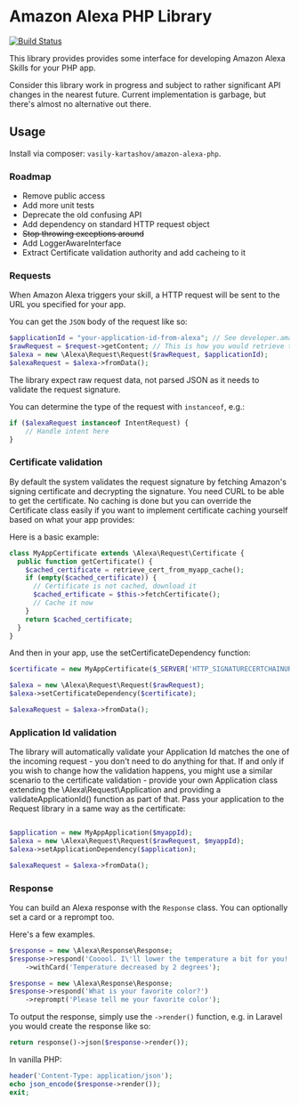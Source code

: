 # Amazon Alexa PHP Library

[![Build Status](https://travis-ci.org/vasily-kartashov/amazon-alexa-php.svg?branch=master)](https://travis-ci.org/vasily-kartashov/amazon-alexa-php)

This library provides provides some interface for developing Amazon Alexa Skills for your PHP app.

Consider this library work in progress and subject to rather significant API changes in the nearest future. Current implementation is garbage, but there's almost no alternative out there.

## Usage 

Install via composer: `vasily-kartashov/amazon-alexa-php`.

### Roadmap

- Remove public access
- Add more unit tests
- Deprecate the old confusing API
- Add dependency on standard HTTP request object
- ~~Stop throwing exceptions around~~
- Add LoggerAwareInterface
- Extract Certificate validation authority and add cacheing to it


### Requests
When Amazon Alexa triggers your skill, a HTTP request will be sent to the URL you specified for your app.

You can get the `JSON` body of the request like so:
```php
$applicationId = "your-application-id-from-alexa"; // See developer.amazon.com and your Application. Will start with "amzn1.echo-sdk-ams.app."
$rawRequest = $request->getContent; // This is how you would retrieve this with Laravel or Symfony 2.
$alexa = new \Alexa\Request\Request($rawRequest, $applicationId);
$alexaRequest = $alexa->fromData();
```

The library expect raw request data, not parsed JSON as it needs to validate the request signature.

You can determine the type of the request with `instanceof`, e.g.:
```php
if ($alexaRequest instanceof IntentRequest) {
	// Handle intent here
}
```

### Certificate validation
By default the system validates the request signature by fetching Amazon's signing certificate and decrypting the signature. You need CURL to be able to get the certificate. No caching is done but you can override the Certificate class easily if you want to implement certificate caching yourself based on what your app provides:

Here is a basic example:
```php
class MyAppCertificate extends \Alexa\Request\Certificate {
  public function getCertificate() {
    $cached_certificate = retrieve_cert_from_myapp_cache();
    if (empty($cached_certificate)) {
      // Certificate is not cached, download it
      $cached_ertificate = $this->fetchCertificate();
      // Cache it now
    }
    return $cached_certificate;
  }
}
```

And then in your app, use the setCertificateDependency function:

```php
$certificate = new MyAppCertificate($_SERVER['HTTP_SIGNATURECERTCHAINURL'], $_SERVER['HTTP_SIGNATURE']);

$alexa = new \Alexa\Request\Request($rawRequest);
$alexa->setCertificateDependency($certificate);

$alexaRequest = $alexa->fromData();
```

### Application Id validation
The library will automatically validate your Application Id matches the one of the incoming request - you don't need to do anything for that. If and only if you wish to change how the validation happens, you might use a similar scenario to the certificate validation - provide your own Application class extending the \Alexa\Request\Application and providing a validateApplicationId() function as part of that. Pass your application to the Request library in a same way as the certificate:
```php

$application = new MyAppApplication($myappId);
$alexa = new \Alexa\Request\Request($rawRequest, $myappId);
$alexa->setApplicationDependency($application);

$alexaRequest = $alexa->fromData();
```


### Response
You can build an Alexa response with the `Response` class. You can optionally set a card or a reprompt too.

Here's a few examples.
```php
$response = new \Alexa\Response\Response;
$response->respond('Cooool. I\'ll lower the temperature a bit for you!')
	->withCard('Temperature decreased by 2 degrees');
```

```php
$response = new \Alexa\Response\Response;
$response->respond('What is your favorite color?')
	->reprompt('Please tell me your favorite color');
```

To output the response, simply use the `->render()` function, e.g. in Laravel you would create the response like so:
```php
return response()->json($response->render());
```

In vanilla PHP:
```php
header('Content-Type: application/json');
echo json_encode($response->render());
exit;
```

